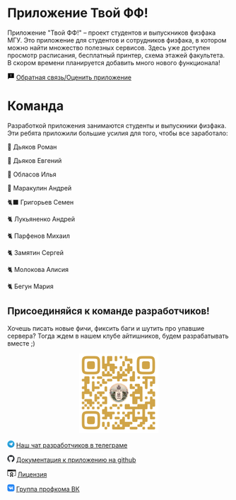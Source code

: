 <link rel="icon" href="[/favicon.ico](https://raw.githubusercontent.com/profcomff/aggregator-app/main/static/favicon.ico)" type="image/x-icon" />
<link rel="icon" href="https://raw.githubusercontent.com/profcomff/aggregator-app/main/static/favicon.ico" type="image/x-icon" />
<link rel="shortcut icon" type="image/x-icon" href="https://raw.githubusercontent.com/profcomff/aggregator-app/main/static/favicon.ico">

# Приложение Твой ФФ!

Приложение "Твой ФФ!" – проект студентов и выпускников физфака МГУ. Это приложение для студентов и сотрудников физфака, в котором можно найти множество полезных сервисов. Здесь уже доступен просмотр расписания, бесплатный принтер, схема этажей факультета. В скором времени планируется добавить много нового функционала!

<img src="assets/feedback.svg" alt="drawing" height="16px"/> [Обратная связь/Оценить приложение](https://forms.yandex.ru/u/630f979143537dde00621b0b)


# Команда

Разработкой приложения занимаются студенты и выпускники физфака. Эти ребята приложили большие усилия для того, чтобы все заработало:

🦅 Дьяков Роман 

🦉 Дьяков Евгений

🐪 Обласов Илья

🐺 Маракулин Андрей

🐈‍⬛ Григорьев Семен 

🐈 Лукьяненко Андрей

🐈 Парфенов Михаил

🐈 Замятин Сергей

🐈 Молокова Алисия 

🐈 Бегун Мария

## Присоединяйся к команде разработчиков!

Хочешь писать новые фичи, фиксить баги и шутить про упавшие сервера? Тогда ждем в нашем клубе айтишников, будем разрабатывать вместе ;)

<center><a href="https://t.me/+B4_C52J4UOZiNTAy"><img src="assets/viribus_unitis.png" alt="drawing" width="180"/></a></center>

<img src="assets/telegram.svg" alt="drawing" height="16px"/> [Наш чат разработчиков в телеграме](https://t.me/+B4_C52J4UOZiNTAy)

<img src="assets/github.svg" alt="drawing" height="16px"/> [Документация к приложению на github](https://github.com/profcomff)

<img src="assets/license.svg" alt="drawing" height="16px"/> [Лицензия](https://github.com/profcomff/timetable-backend/blob/main/LICENSE)

<img src="assets/vk.svg" alt="drawing" height="16px"/> [Группа профкома ВК](https://vk.com/profcomff)
